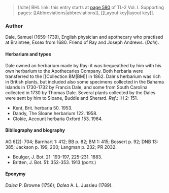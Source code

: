 > [!cite] BHL link: this entry starts at [page 590](https://www.biodiversitylibrary.org/item/103414#page/638/mode/1up) of TL-2 Vol. I.
> Supporting pages: [[Abbreviations|abbreviations]], [[Layout key|layout key]].

### Author

Dale, Samuel (1659-1739), English physician and apothecary who practised at Braintree, Essex from 1680. Friend of Ray and Joseph Andrews. (*Dale*).

#### Herbarium and types

Dale owned an herbarium made by Ray: it was bequeathed by him with his own herbarium to the Apothecaries Company. Both herbaria were transferred to the [[Collection BM|BM]] in 1862. Dale's herbarium was rich in British plants, but included also some specimens collected in the Bahama Islands in 1730-1732 by Francis Dale, and some from South Carolina collected in 1730 by Thomas Dale. Several plants collected by the Dales were sent by him to Sloane, Buddie and Sherard.
*Ref*.: IH 2: 151.
- Kent, Brit. herbaria 50. 1953.
- Dandy, The Sloane herbarium 122. 1958.
- Clokie, Account herbaria Oxford 153. 1964.

#### Bibliography and biography

AG 6(2): 704; Barnhart 1: 412; BB p. 82; BM 1: 415; Bossert p. 92; DNB 13: 385; Jackson p. 199, 200; Langman p. 232; PR 2032.
- Boulger, J. Bot. 21: 193-197, 225-231. 1883.
- Britten, J. Bot. 51: 352-353. 1913 (portr.)

#### Eponymy

*Dalea* P. Browne (1756); *Dalea* A. L. Jussieu (1789).

